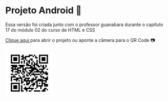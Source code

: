 <h1>Projeto Android 🤖</h1>

<p>Essa versão foi criada junto com o professor guanabara durante o capítulo 17 do módulo 02 do curso de HTML e CSS </p>

<p> <a href="https://g4breela.github.io/projeto-android/">Clique aqui </a>para abrir o projeto ou aponte a câmera para o QR Code 📷</p>

<img alt="qrcode da pagina" height="150" style="border-radius:1em" src="imagens/frame.png">